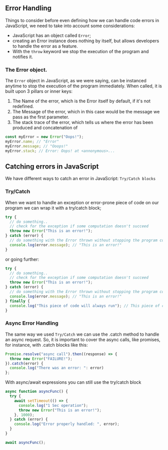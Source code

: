 ## Error Handling

Things to consider before even defining how we can handle code errors in JavaScript, we need to take into account some considerations:

- JavaScript has an object called `Error`;
- creating an Error instance does nothing by itself, but allows developers to handle the error as a feature.
- With the `throw` keyword we stop the execution of the program and notifies it.

### The Error object.

The `Error` object in JavaScript, as we were saying, can be instanced anytime to stop the execution of the program immediately. When called, it is built upon 3 pillars or inner keys:

1. The Name of the error, which is the Error itself by default, if it's not redefined.
2. The Message of the error, which in this case would be the message we pass as the first parameter.
3. The stack trace of the error, which tells us where the error has been produced and concatenation of

```js
const myError = new Error("Oops!");
myError.name; // "Error"
myError.message; // "Ooops!"
myError.stack; // Error: Oops! at <annonymous>...
```

## Catching errors in JavaScript

We have different ways to catch an error in JavaScript: `Try/Catch blocks`

### Try/Catch

When we want to handle an exception or error-prone piece of code on our program we can wrap it with a try/catch block;

```js
try {
  // do something..
  // check for the exception if some computation doesn't succeed
  throw new Error("This is an error!");
} catch (error) {
  // do something with the Error thrown without stopping the program completely and continue.
  console.log(error.message); // "This is an error!"
}
```

or going further:

```js
try {
  // do something..
  // check for the exception if some computation doesn't succeed
  throw new Error("This is an error!");
} catch (error) {
  // do something with the Error thrown without stopping the program completely and continue.
  console.log(error.message); // "This is an error!"
} finally {
  console.log("This piece of code will always run"); // This piece of code will always run
}
```

### Async Error Handling

The same way we used `Try/Catch` we can use the .catch method to handle an async request. So, it is important to cover the async calls, like promises, for instance, with .catch blocks like this:

```js
Promise.resolve("async call").then((response) => {
  throw new Error("FAILURE!");
}).catch(error) {
  console.log("There was an error: ": error)
};
```

With async/await expressions you can still use the try/catch block

```js
async function asyncFunc() {
  try {
    await setTimeout(() => {
      console.log("1 Sec operation");
      throw new Error("This is an error!");
    }, 1000);
  } catch (error) {
    console.log("Error properly handled: ", error);
  }
}

await asyncFunc();
```
